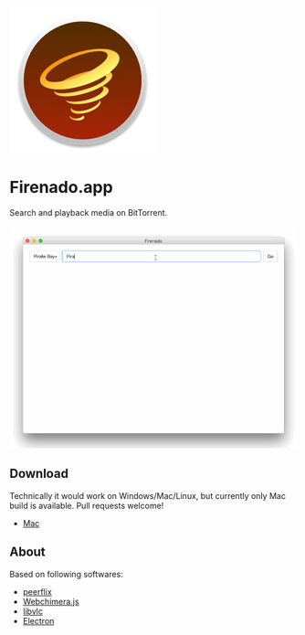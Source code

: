 ![icon](Arts/icon-256.png)

# Firenado.app

Search and playback media on BitTorrent.

![What-Is](Arts/Firenado.gif)

## Download

Technically it would work on Windows/Mac/Linux, but currently only Mac build is available. Pull requests welcome!

- [Mac](https://www.dropbox.com/s/svbaihvyfnfry7n/TorrentPlay_0.1.0.zip?dl=0)

## About

Based on following softwares:

- [peerflix](https://github.com/mafintosh/peerflix)
- [Webchimera.js](https://github.com/RSATom/WebChimera.js)
- [libvlc](http://www.videolan.org/vlc/libvlc.html)
- [Electron](https://github.com/atom/electron)
